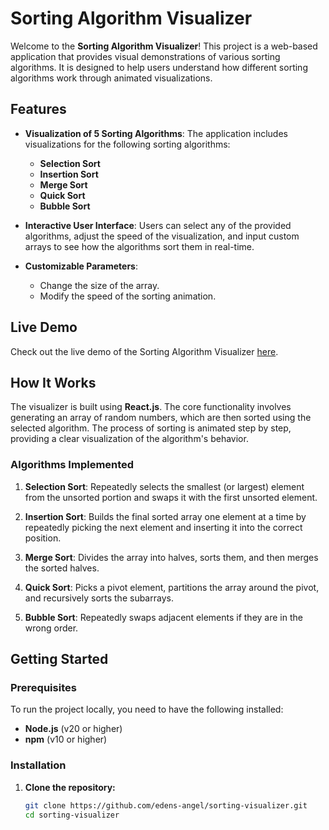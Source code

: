 # Sorting Algorithm Visualizer

Welcome to the **Sorting Algorithm Visualizer**! This project is a web-based application that provides visual demonstrations of various sorting algorithms. It is designed to help users understand how different sorting algorithms work through animated visualizations.

## Features

- **Visualization of 5 Sorting Algorithms**: The application includes visualizations for the following sorting algorithms:
  - **Selection Sort**
  - **Insertion Sort**
  - **Merge Sort**
  - **Quick Sort**
  - **Bubble Sort**
  
- **Interactive User Interface**: Users can select any of the provided algorithms, adjust the speed of the visualization, and input custom arrays to see how the algorithms sort them in real-time.

- **Customizable Parameters**: 
  - Change the size of the array.
  - Modify the speed of the sorting animation.

## Live Demo

Check out the live demo of the Sorting Algorithm Visualizer [here](https://paldab.github.io/sorting-visualizer/).

## How It Works

The visualizer is built using **React.js**. The core functionality involves generating an array of random numbers, which are then sorted using the selected algorithm. The process of sorting is animated step by step, providing a clear visualization of the algorithm's behavior.

### Algorithms Implemented

1. **Selection Sort**: Repeatedly selects the smallest (or largest) element from the unsorted portion and swaps it with the first unsorted element.

2. **Insertion Sort**: Builds the final sorted array one element at a time by repeatedly picking the next element and inserting it into the correct position.

3. **Merge Sort**: Divides the array into halves, sorts them, and then merges the sorted halves.

4. **Quick Sort**: Picks a pivot element, partitions the array around the pivot, and recursively sorts the subarrays.

5. **Bubble Sort**: Repeatedly swaps adjacent elements if they are in the wrong order.

## Getting Started

### Prerequisites

To run the project locally, you need to have the following installed:

- **Node.js** (v20 or higher)
- **npm** (v10 or higher)

### Installation

1. **Clone the repository:**
   ```bash
   git clone https://github.com/edens-angel/sorting-visualizer.git
   cd sorting-visualizer

